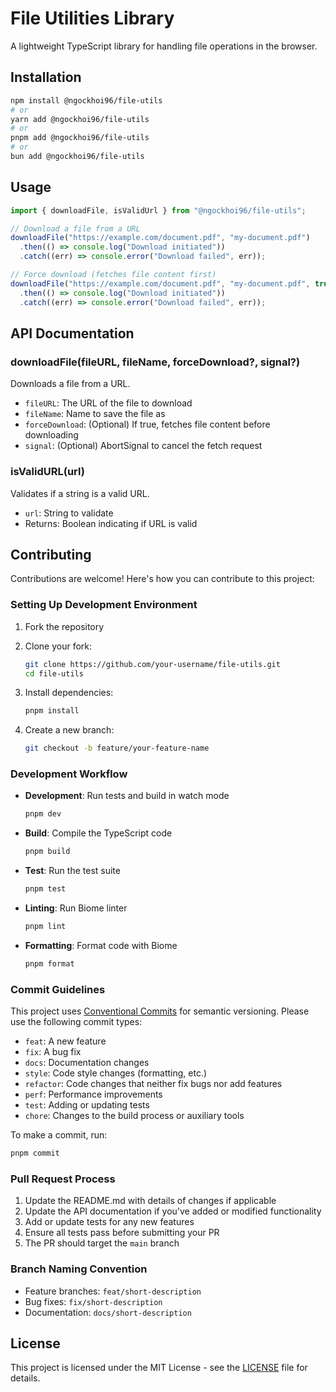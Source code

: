 # File Utilities Library

A lightweight TypeScript library for handling file operations in the browser.

## Installation

```bash
npm install @ngockhoi96/file-utils
# or
yarn add @ngockhoi96/file-utils
# or
pnpm add @ngockhoi96/file-utils
# or
bun add @ngockhoi96/file-utils
```

## Usage

```typescript
import { downloadFile, isValidUrl } from "@ngockhoi96/file-utils";

// Download a file from a URL
downloadFile("https://example.com/document.pdf", "my-document.pdf")
  .then(() => console.log("Download initiated"))
  .catch((err) => console.error("Download failed", err));

// Force download (fetches file content first)
downloadFile("https://example.com/document.pdf", "my-document.pdf", true)
  .then(() => console.log("Download initiated"))
  .catch((err) => console.error("Download failed", err));
```

## API Documentation

### downloadFile(fileURL, fileName, forceDownload?, signal?)

Downloads a file from a URL.

- `fileURL`: The URL of the file to download
- `fileName`: Name to save the file as
- `forceDownload`: (Optional) If true, fetches file content before downloading
- `signal`: (Optional) AbortSignal to cancel the fetch request

### isValidURL(url)

Validates if a string is a valid URL.

- `url`: String to validate
- Returns: Boolean indicating if URL is valid

## Contributing

Contributions are welcome! Here's how you can contribute to this project:

### Setting Up Development Environment

1. Fork the repository
2. Clone your fork:

   ```bash
   git clone https://github.com/your-username/file-utils.git
   cd file-utils
   ```

3. Install dependencies:

   ```bash
   pnpm install
   ```

4. Create a new branch:

   ```bash
   git checkout -b feature/your-feature-name
   ```

### Development Workflow

- **Development**: Run tests and build in watch mode

  ```bash
  pnpm dev
  ```

- **Build**: Compile the TypeScript code

  ```bash
  pnpm build
  ```

- **Test**: Run the test suite

  ```bash
  pnpm test
  ```

- **Linting**: Run Biome linter

  ```bash
  pnpm lint
  ```

- **Formatting**: Format code with Biome

  ```bash
  pnpm format
  ```

### Commit Guidelines

This project uses [Conventional Commits](https://www.conventionalcommits.org/) for semantic versioning. Please use the following commit types:

- `feat`: A new feature
- `fix`: A bug fix
- `docs`: Documentation changes
- `style`: Code style changes (formatting, etc.)
- `refactor`: Code changes that neither fix bugs nor add features
- `perf`: Performance improvements
- `test`: Adding or updating tests
- `chore`: Changes to the build process or auxiliary tools

To make a commit, run:

```bash
pnpm commit
```

### Pull Request Process

1. Update the README.md with details of changes if applicable
2. Update the API documentation if you've added or modified functionality
3. Add or update tests for any new features
4. Ensure all tests pass before submitting your PR
5. The PR should target the `main` branch

### Branch Naming Convention

- Feature branches: `feat/short-description`
- Bug fixes: `fix/short-description`
- Documentation: `docs/short-description`

## License

This project is licensed under the MIT License - see the [LICENSE](LICENSE) file for details.
